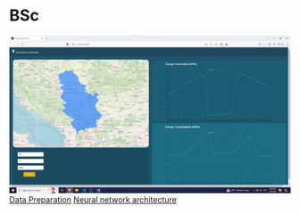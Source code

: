# BSc
![User Interface](ApiUI.png)
[Data Preparation](Preparation.ipynb)
[Neural network architecture](NeuralNetworkArchitecture.ipynb)
